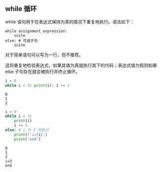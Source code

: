 ## while 循环

while 语句用于在表达式保持为真的情况下重复地执行。语法如下：
```
while assignment_expression:
    suite
else: # 可选子句
    suite
```

对于简单语句可以写为一行，但不推荐。

这将重复地检验表达式，如果其值为真就执行其下的代码；表达式值为假则如果 else 子句存在就会被执行并终止循环。


```python
i = 0
while i < 3: print(i); i += 1
```

    0
    1
    2
    


```python
i = 0
while i < 3: 
    print(i)
    i += 1
else: # i 为 3 时执行
    print(f'i={i}')
    print('end')
```

    0
    1
    2
    i=3
    end
    
